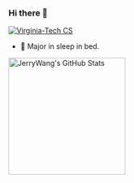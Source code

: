 ### Hi there 👋 

[![Virginia-Tech CS](https://img.shields.io/badge/Virginia_Tech-CS-861F41)](https://github.com/Jerry-NotesHub/Virginia-Tech-Shields)

- 🔭 Major in sleep in bed.

<p align="left">
  <img alt="JerryWang's GitHub Stats" height='230' src="https://github-readme-stats-orcin-iota-96.vercel.app/api?username=JerryWang773&hide=stars,issues,contribs&show_icons=true&hide_border=false&count_private=true&title_color=41b883&icon_color=41b883&bg_color=09131B&text_color=fffefe&border_color=273849" />
</p>

